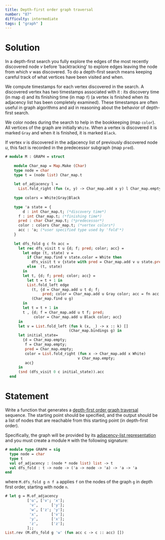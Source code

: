 ```yaml
---
title: Depth-first order graph traversal
number: "87"
difficulty: intermediate
tags: [ "graph" ]
---
```


# Solution

In a depth-first search you fully explore the edges of the most
recently discovered node *v* before 'backtracking' to explore edges
leaving the node from which *v* was discovered. To do a depth-first
search means keeping careful track of what vertices have been visited
and when.

We compute timestamps for each vertex discovered in the search. A
discovered vertex has two timestamps associated with it : its
discovery time (in map `d`) and its finishing time (in map `f`) (a
vertex is finished when its adjacency list has been completely
examined). These timestamps are often useful in graph algorithms and
aid in reasoning about the behavior of depth-first search.

We color nodes during the search to help in the bookkeeping (map
`color`). All vertices of the graph are initially `White`. When a
vertex is discovered it is marked `Gray` and when it is finished, it
is marked `Black`.

If vertex *v* is discovered in the adjacency list of previously
discovered node *u*, this fact is recorded in the predecessor subgraph
(map `pred`).

```ocaml
# module M : GRAPH = struct
  
    module Char_map = Map.Make (Char)
    type node = char
    type t = (node list) Char_map.t
  
    let of_adjacency l = 
      List.fold_right (fun (x, y) -> Char_map.add x y) l Char_map.empty
  
    type colors = White|Gray|Black
  
    type 'a state = {
        d : int Char_map.t; (*discovery time*)
      f : int Char_map.t; (*finishing time*)
      pred : char Char_map.t; (*predecessor*)
      color : colors Char_map.t; (*vertex colors*)
      acc : 'a; (*user specified type used by 'fold'*)
    }
  
    let dfs_fold g c fn acc =
      let rec dfs_visit t u {d; f; pred; color; acc} =
        let edge (t, state) v =
          if Char_map.find v state.color = White then
            dfs_visit t v {state with pred = Char_map.add v u state.pred}
          else  (t, state)
        in
        let t, {d; f; pred; color; acc} =
          let t = t + 1 in
          List.fold_left edge
            (t, {d = Char_map.add u t d; f;
                 pred; color = Char_map.add u Gray color; acc = fn acc u})
            (Char_map.find u g)
        in
        let t = t + 1 in
        t , {d; f = Char_map.add u t f; pred;
             color = Char_map.add u Black color; acc}
      in
      let v = List.fold_left (fun k (x, _) -> x :: k) []
                             (Char_map.bindings g) in
      let initial_state= 
        {d = Char_map.empty;
         f = Char_map.empty;
         pred = Char_map.empty;
         color = List.fold_right (fun x -> Char_map.add x White)
                                 v Char_map.empty;
         acc}
      in
      (snd (dfs_visit 0 c initial_state)).acc
  end
```

# Statement

Write a function that generates a
[depth-first order graph traversal](https://en.wikipedia.org/wiki/Depth-first_search)
sequence. The starting point should be specified, and the output should
be a list of nodes that are reachable from this starting point (in
depth-first order).

Specifically, the graph will be provided by its
[adjacency-list representation](https://en.wikipedia.org/wiki/Adjacency_list)
and you must create a module `M` with the following signature:

```ocaml
# module type GRAPH = sig
  type node = char
  type t
  val of_adjacency : (node * node list) list -> t
  val dfs_fold : t -> node -> ('a -> node -> 'a) -> 'a -> 'a
end
```

where `M.dfs_fold g n f a` applies `f` on the nodes of the graph
`g` in depth first order, starting with node `n`.

```ocaml
# let g = M.of_adjacency
          ['u', ['v'; 'x'];
           'v',      ['y'];
           'w', ['z'; 'y'];
           'x',      ['v'];
           'y',      ['x'];
           'z',      ['z'];
          ];;
List.rev (M.dfs_fold g 'w' (fun acc c -> c :: acc) [])
```
